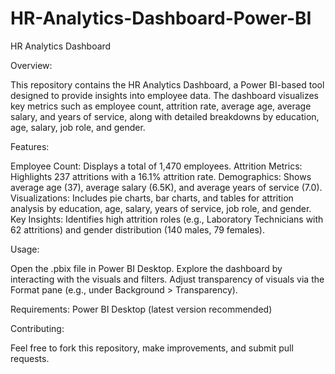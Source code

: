 # HR-Analytics-Dashboard-Power-BI

HR Analytics Dashboard

Overview:

This repository contains the HR Analytics Dashboard, a Power BI-based tool designed to provide insights into employee data. The dashboard visualizes key metrics such as employee count, attrition rate, average age, average salary, and years of service, along with detailed breakdowns by education, age, salary, job role, and gender.

Features:

Employee Count: Displays a total of 1,470 employees.
Attrition Metrics: Highlights 237 attritions with a 16.1% attrition rate.
Demographics: Shows average age (37), average salary (6.5K), and average years of service (7.0).
Visualizations: Includes pie charts, bar charts, and tables for attrition analysis by education, age, salary, years of service, job role, and gender.
Key Insights: Identifies high attrition roles (e.g., Laboratory Technicians with 62 attritions) and gender distribution (140 males, 79 females).

Usage:

Open the .pbix file in Power BI Desktop.
Explore the dashboard by interacting with the visuals and filters.
Adjust transparency of visuals via the Format pane (e.g., under Background > Transparency).

Requirements: Power BI Desktop (latest version recommended)

Contributing:

Feel free to fork this repository, make improvements, and submit pull requests.
